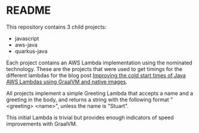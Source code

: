 # README

This repository contains 3 child projects:

  - javascript
  - aws-java
  - quarkus-java

Each project contains an AWS Lambda implementation using the nominated technology. These are the projects that were used to get timings for the different lambdas for the blog post [Improving the cold start times of Java AWS Lambdas using GraalVM and native images](https://shinesolutions.com/?p=25678).

All projects implement a simple Greeting Lambda that accepts a name and a greeting in the body, and returns a string with the following format "&lt;greeting&gt; &lt;name&gt;", unless the name is "Stuart".

This initial Lambda is trivial but provides enough indicators of speed improvements with GraalVM.

